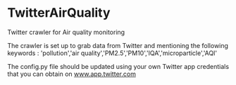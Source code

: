 # TwitterAirQuality
Twitter crawler for Air quality monitoring

The crawler is set up to grab data from Twitter and mentioning the following keywords :
'pollution','air quality','PM2.5','PM10','IQA','microparticle','AQI'

The config.py file should be updated using your own Twitter app credentials that you can obtain on www.app.twitter.com
